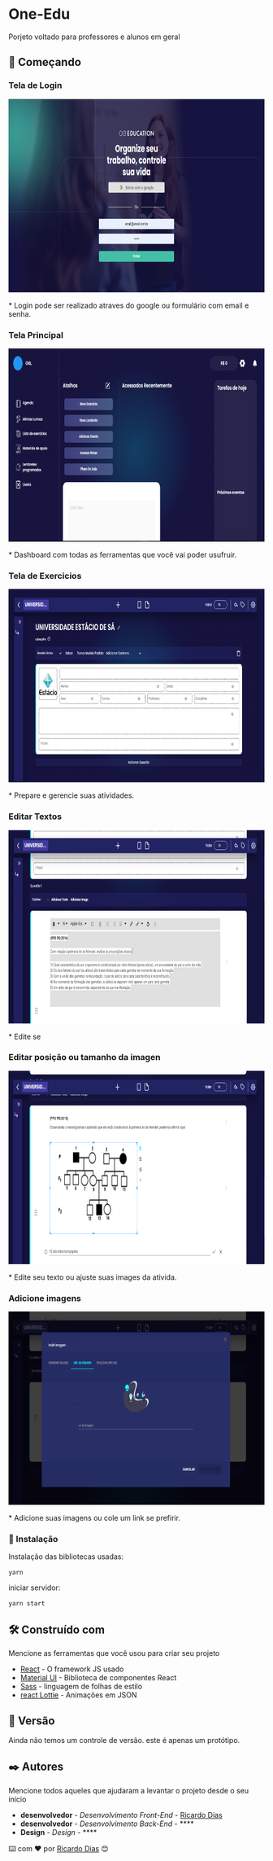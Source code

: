 # One-Edu

Porjeto voltado para professores e alunos em geral

## 🚀 Começando

### Tela de Login
<p align="center">
  <img src="https://github.com/Ricardozy7/One-Edu/blob/main/public/images/GITIMAGES/login.png" alt="image login"  width="640" height="380"/>
</p>
* Login pode ser realizado atraves do google ou formulário com email e senha.

### Tela Principal
<p align="center">
  <img src="https://github.com/Ricardozy7/One-Edu/blob/main/public/images/GITIMAGES/tela%20inicial.png" alt="image Principal"  width="640" height="380"/>
</p>
* Dashboard com todas as ferramentas que você vai poder usufruir.

### Tela de Exercicios
<p align="center">
  <img src="https://github.com/Ricardozy7/One-Edu/blob/main/public/images/GITIMAGES/exercicios.png" alt="image Exercicios"  width="640" height="380"/>
</p>
* Prepare e gerencie suas atividades.

### Editar Textos
<p align="center">
  <img src="https://github.com/Ricardozy7/One-Edu/blob/main/public/images/GITIMAGES/Editar%20texto.png" alt="image Textos"  width="640" height="380"/>
</p>
* Edite se

### Editar posição ou tamanho da imagen
<p align="center">
  <img src="https://github.com/Ricardozy7/One-Edu/blob/main/public/images/GITIMAGES/EditarImagen.png" alt="image posição ou tamanho da imagen"  width="640" height="380"/>
</p>
* Edite seu texto ou ajuste suas images da ativida.


### Adicione imagens
<p align="center">
  <img src="https://github.com/Ricardozy7/One-Edu/blob/main/public/images/GITIMAGES/imagens.png" alt="image Adicione imagens"  width="640" height="380"/>
</p>
* Adicione suas imagens ou cole um link se prefirir.

### 🔧 Instalação

Instalação das bibliotecas usadas:

```
yarn
```

iniciar servidor:

```
yarn start
```


## 🛠️ Construído com

Mencione as ferramentas que você usou para criar seu projeto

* [React](https://pt-br.reactjs.org/) - O framework JS usado
* [Material UI](https://mui.com/pt/) - Biblioteca de componentes React 
* [Sass](https://rometools.github.io/rome/) - linguagem de folhas de estilo
* [react Lottie](https://github.com/chenqingspring/react-lottie) - Animações em JSON


## 📌 Versão

Ainda não temos um controle de versão. este é apenas um protótipo. 

## ✒️ Autores

Mencione todos aqueles que ajudaram a levantar o projeto desde o seu início

* **desenvolvedor** - *Desenvolvimento Front-End* - [Ricardo Dias](https://github.com/ricardozy7)
* **desenvolvedor** - *Desenvolvimento Back-End* - ****
* **Design** - *Design* - ****


⌨️ com ❤️ por [Ricardo Dias](https://github.com/ricardoz) 😊
